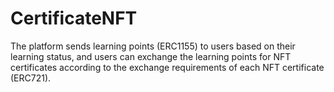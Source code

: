 # CertificateNFT

The platform sends learning points (ERC1155) to users based on their learning status, and users can exchange the learning points for NFT certificates according to the exchange requirements of each NFT certificate (ERC721).
